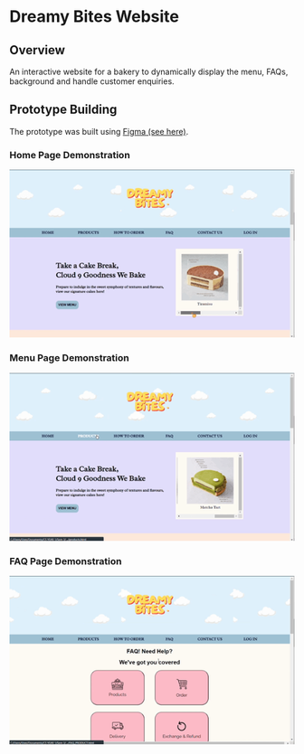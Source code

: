 # Dreamy Bites Website

## Overview 
An interactive website for a bakery to dynamically display the menu, FAQs, background and handle customer enquiries. 

## Prototype Building
The prototype was built using [Figma (see here)](https://www.figma.com/design/UDnjXYUsSat6Rmu6AGTFsR/Dreamy-Bites-Prototype?node-id=0-1&t=8hktcwtW6k9K39bP-1).

### Home Page Demonstration
![image](demo_1.gif)

### Menu Page Demonstration
![image](demo_2.gif)

### FAQ Page Demonstration
![image](demo_3.gif)


